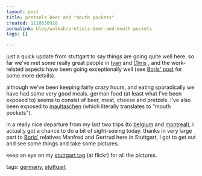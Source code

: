```yaml
--- 
layout: post
title: pretzels beer and "mouth pockets"
created: 1118530928
permalink: blog/walkah/pretzels-beer-and-mouth-pockets
tags: []

---
```

<p>
just a quick update from stuttgart to say things are going quite well here. so far we've met some really great people in <a href="http://www.ilabra.org/" title="Ivan Labra">Ivan</a> and <a href="http://www.exposur3.com/" title="Chris Rynearson">Chris</a> , and the work-related aspects have been going exceptionally well (see <a href="http://www.bryght.com/blog/boris-mann/open-source-in-stuttgart" title="Boris on bryght.com">Boris' post</a> for some more details).
</p><p>
although we've been keeping fairly crazy hours, and eating sporadically we have had some very good meals. german food (at least what I've been exposed to) seems to consist of beer, meat, cheese and pretzels. i've also been exposed to <a href="http://www.flickr.com/photos/walkah/18752876/" title="mouth pockets">maultaschen</a> (which literally translates to "mouth pockets").
</p><p>
in a really nice departure from my last two trips (to <a href="http://walkah.net/blog/walkah/back-from-belgium">belgium</a> and <a href="http://walkah.net/blog/walkah/php-quebec-conference-recap">montreal</a>), i actually got a chance to do a bit of sight-seeing today. thanks in very large part to <a href="http://bmannconsulting.com/" title="the boris mann">Boris'</a> relatives Manfred and Gertrud here in Stuttgart, I got to get out and see some things and take some pictures.
</p><p>
keep an eye on my <a href="http://www.flickr.com/photos/walkah/tags/stuttgart/" title="walkah stuttgart pictures">stuttgart tag</a> (at flickr) for all the pictures.
</p><!-- technorati tags start --><p class="technorati">tags: <a href="http://technorati.com/tag/germany" rel="tag">germany</a>, <a href="http://technorati.com/tag/stuttgart" rel="tag">stuttgart</a></p><!-- technorati tags end -->
